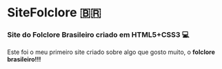 # SiteFolclore :brazil:
### Site do Folclore Brasileiro criado em HTML5+CSS3 :computer:

Este foi o meu primeiro site criado sobre algo que gosto muito, o **folclore brasileiro!!!**

